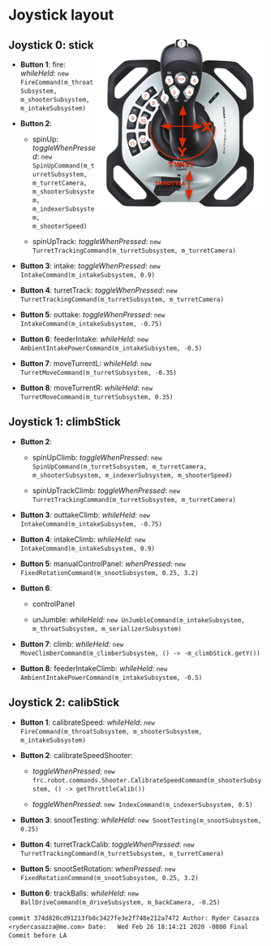 # Joystick layout

<img align="right" src="Joystick.png">

## Joystick 0: stick

* __Button 1__: fire: _whileHeld_: ```new FireCommand(m_throatSubsystem, m_shooterSubsystem, m_intakeSubsystem)```

* __Button 2__:

  * spinUp: _toggleWhenPressed_: ```new SpinUpCommand(m_turretSubsystem, m_turretCamera, m_shooterSubsystem, m_indexerSubsystem, m_shooterSpeed)```

  * spinUpTrack: _toggleWhenPressed_: ```new TurretTrackingCommand(m_turretSubsystem, m_turretCamera)```

* __Button 3__: intake: _toggleWhenPressed_: ```new IntakeCommand(m_intakeSubsystem, 0.9)```

* __Button 4__: turretTrack: _toggleWhenPressed_: ```new TurretTrackingCommand(m_turretSubsystem, m_turretCamera)```

* __Button 5__: outtake: _toggleWhenPressed_: ```new IntakeCommand(m_intakeSubsystem, -0.75)```

* __Button 6__: feederIntake: _whileHeld_: ```new AmbientIntakePowerCommand(m_intakeSubsystem, -0.5)```

* __Button 7__: moveTurrentL: _whileHeld_: ```new TurretMoveCommand(m_turretSubsystem, -0.35)```

* __Button 8__: moveTurrentR: _whileHeld_: ```new TurretMoveCommand(m_turretSubsystem, 0.35)```

## Joystick 1: climbStick

* __Button 2__:

  * spinUpClimb: _toggleWhenPressed_: ```new SpinUpCommand(m_turretSubsystem, m_turretCamera, m_shooterSubsystem, m_indexerSubsystem, m_shooterSpeed)```

  * spinUpTrackClimb: _toggleWhenPressed_: ```new TurretTrackingCommand(m_turretSubsystem, m_turretCamera)```

* __Button 3__: outtakeClimb: _whileHeld_: ```new IntakeCommand(m_intakeSubsystem, -0.75)```

* __Button 4__: intakeClimb: _whileHeld_: ```new IntakeCommand(m_intakeSubsystem, 0.9)```

* __Button 5__: manualControlPanel: _whenPressed_: ```new FixedRotationCommand(m_snootSubsystem, 0.25, 3.2)```

* __Button 6__:

  * controlPanel

  * unJumble: _whileHeld_: ```new UnJumbleCommand(m_intakeSubsystem, m_throatSubsystem, m_serializerSubsystem)```

* __Button 7__: climb: _whileHeld_: ```new MoveClimberCommand(m_climberSubsystem, () -> -m_climbStick.getY())```

* __Button 8__: feederIntakeClimb: _whileHeld_: ```new AmbientIntakePowerCommand(m_intakeSubsystem, -0.5)```

## Joystick 2: calibStick

* __Button 1__: calibrateSpeed: _whileHeld_: ```new FireCommand(m_throatSubsystem, m_shooterSubsystem, m_intakeSubsystem)```

* __Button 2__: calibrateSpeedShooter:

  * _toggleWhenPressed_: ```new frc.robot.commands.Shooter.CalibrateSpeedCommand(m_shooterSubsystem, () -> getThrottleCalib())```

  * _toggleWhenPressed_: ```new IndexCommand(m_indexerSubsystem, 0.5)```

* __Button 3__: snootTesting: _whileHeld_: ```new SnootTesting(m_snootSubsystem, 0.25)```

* __Button 4__: turretTrackCalib: _toggleWhenPressed_: ```new TurretTrackingCommand(m_turretSubsystem, m_turretCamera)```

* __Button 5__: snootSetRotation: _whenPressed_: ```new FixedRotationCommand(m_snootSubsystem, 0.25, 3.2)```

* __Button 6__: trackBalls: _whileHeld_: ```new BallDriveCommand(m_driveSubsystem, m_backCamera, -0.25)```

```commit 374d820cd91213fb8c3427fe3e2f748e212a7472 Author: Ryder Casazza <rydercasazza@me.com> Date:   Wed Feb 26 18:14:21 2020 -0800 Final Commit before LA ```

